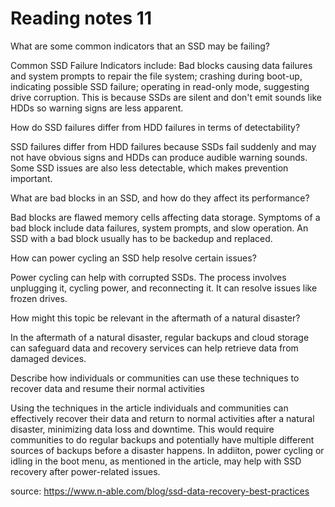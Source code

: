 # Reading notes 11

What are some common indicators that an SSD may be failing?

Common SSD Failure Indicators include: Bad blocks causing data failures and system prompts to repair the file system; crashing during boot-up, indicating possible SSD failure; operating in read-only mode, suggesting drive corruption. This is because SSDs are silent and don't emit sounds like HDDs so warning signs are less apparent.

How do SSD failures differ from HDD failures in terms of detectability?

SSD failures differ from HDD failures because SSDs fail suddenly and may not have obvious signs and HDDs can produce audible warning sounds. Some SSD issues are also less detectable, which makes prevention important. 

What are bad blocks in an SSD, and how do they affect its performance?

Bad blocks are flawed memory cells affecting data storage. Symptoms of a bad block include data failures, system prompts, and slow operation. An SSD with a bad block usually has to be backedup and replaced.

How can power cycling an SSD help resolve certain issues?

Power cycling can help with corrupted SSDs. The process involves unplugging it, cycling power, and reconnecting it. It can resolve issues like frozen drives.

How might this topic be relevant in the aftermath of a natural disaster? 

In the aftermath of a natural disaster, regular backups and cloud storage can safeguard data and recovery services can help retrieve data from damaged devices.

Describe how individuals or communities can use these techniques to recover data and resume their normal activities

Using the techniques in the article individuals and communities can effectively recover their data and return to normal activities after a natural disaster, minimizing data loss and downtime. This would require communities to do regular backups and potentially have multiple different sources of backups before a disaster happens.  In addiiton, power cycling or idling in the boot menu, as mentioned in the article, may help with SSD recovery after power-related issues.

source: https://www.n-able.com/blog/ssd-data-recovery-best-practices